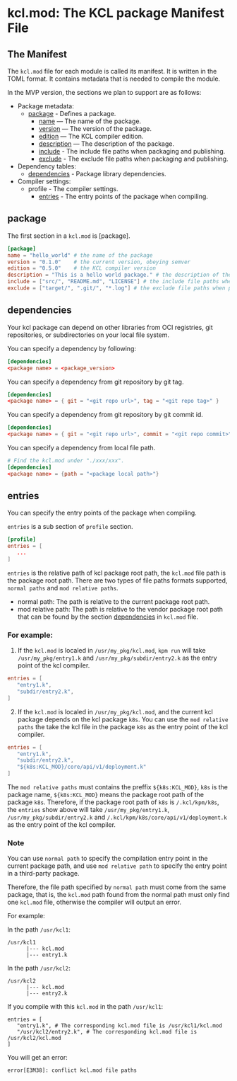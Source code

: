 # kcl.mod: The KCL package Manifest File

## The Manifest

The `kcl.mod` file for each module is called its manifest. It is written in the TOML format. It contains metadata that is needed to compile the module.

In the MVP version, the sections we plan to support are as follows:

- Package metadata:
  - [package](#package) - Defines a package.
    - [name](#package) — The name of the package.
    - [version](#package) — The version of the package.
    - [edition](#package) — The KCL compiler edition.
    - [description](#package) — The description of the package.
    - [include](#package) - The include file paths when packaging and publishing.
    - [exclude](#package) - The exclude file paths when packaging and publishing.
- Dependency tables:
  - [dependencies](#dependencies) - Package library dependencies.
- Compiler settings:
  - profile - The compiler settings.
    - [entries](#entries) - The entry points of the package when compiling.

## package

The first section in a `kcl.mod` is [package].

```toml
[package]
name = "hello_world" # the name of the package
version = "0.1.0"    # the current version, obeying semver
edition = "0.5.0"    # the KCL compiler version
description = "This is a hello world package." # the description of the package
include = ["src/", "README.md", "LICENSE"] # the include file paths when packaging and publishing
exclude = ["target/", ".git/", "*.log"] # the exclude file paths when packaging and publishing
```

## dependencies

Your kcl package can depend on other libraries from OCI registries, git repositories, or subdirectories on your local file system.

You can specify a dependency by following:

```toml
[dependencies]
<package name> = <package_version>
```

You can specify a dependency from git repository by git tag.

```toml
[dependencies]
<package name> = { git = "<git repo url>", tag = "<git repo tag>" }
```

You can specify a dependency from git repository by git commit id.

```toml
[dependencies]
<package name> = { git = "<git repo url>", commit = "<git repo commit>" }
```

You can specify a dependency from local file path.

```toml
# Find the kcl.mod under "./xxx/xxx".
[dependencies]
<package name> = {path = "<package local path>"}
```

## entries

You can specify the entry points of the package when compiling.

`entries` is a sub section of `profile` section.

```toml
[profile]
entries = [
   ...
]
```

`entries` is the relative path of kcl package root path, the `kcl.mod` file path is the package root path. There are two types of file paths formats supported, `normal paths` and `mod relative paths`.

- normal path: The path is relative to the current package root path.
- mod relative path: The path is relative to the vendor package root path that can be found by the section [dependencies](#dependencies) in `kcl.mod` file.

### For example:

1. If the `kcl.mod` is localed in `/usr/my_pkg/kcl.mod`, `kpm run` will take `/usr/my_pkg/entry1.k` and `/usr/my_pkg/subdir/entry2.k` as the entry point of the kcl compiler.

```toml
entries = [
   "entry1.k",
   "subdir/entry2.k",
]
```

2. If the `kcl.mod` is localed in `/usr/my_pkg/kcl.mod`, and the current kcl package depends on the kcl package `k8s`. You can use the `mod relative paths` the take the kcl file in the package `k8s` as the entry point of the kcl compiler.

```toml
entries = [
   "entry1.k",
   "subdir/entry2.k",
   "${k8s:KCL_MOD}/core/api/v1/deployment.k"
]
```

The `mod relative paths` must contains the preffix `${k8s:KCL_MOD}`, `k8s` is the package name, `${k8s:KCL_MOD}` means the package root path of the package `k8s`. Therefore, if the package root path of `k8s` is `/.kcl/kpm/k8s`, the `entries` show above will take `/usr/my_pkg/entry1.k`, `/usr/my_pkg/subdir/entry2.k` and `/.kcl/kpm/k8s/core/api/v1/deployment.k` as the entry point of the kcl compiler.

### Note

You can use `normal path` to specify the compilation entry point in the current package path, and use `mod relative path` to specify the entry point in a third-party package.

Therefore, the file path specified by `normal path` must come from the same package, that is, the `kcl.mod` path found from the normal path must only find one `kcl.mod` file, otherwise the compiler will output an error.

For example:

In the path `/usr/kcl1`:

```
/usr/kcl1
      |--- kcl.mod
      |--- entry1.k
```

In the path `/usr/kcl2`:

```
/usr/kcl2
      |--- kcl.mod
      |--- entry2.k
```

If you compile with this `kcl.mod` in the path `/usr/kcl1`:

```
entries = [
   "entry1.k", # The corresponding kcl.mod file is /usr/kcl1/kcl.mod
   "/usr/kcl2/entry2.k", # The corresponding kcl.mod file is /usr/kcl2/kcl.mod
]
```

You will get an error:

```
error[E3M38]: conflict kcl.mod file paths
```
